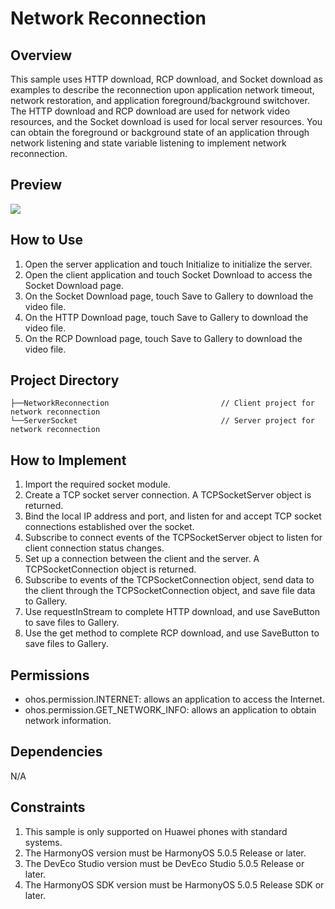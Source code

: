 # Network Reconnection

## Overview
This sample uses HTTP download, RCP download, and Socket download as examples to describe the reconnection upon application network timeout, network restoration, and application foreground/background switchover. The HTTP download and RCP download are used for network video resources, and the Socket download is used for local server resources. You can obtain the foreground or background state of an application through network listening and state variable listening to implement network reconnection.

## Preview

![](screenshots/device/net_connection_en.gif)

## How to Use

1. Open the server application and touch Initialize to initialize the server.
2. Open the client application and touch Socket Download to access the Socket Download page.
3. On the Socket Download page, touch Save to Gallery to download the video file.
4. On the HTTP Download page, touch Save to Gallery to download the video file.
5. On the RCP Download page, touch Save to Gallery to download the video file.

## Project Directory

```
├──NetworkReconnection                         // Client project for network reconnection 
└──ServerSocket                                // Server project for network reconnection
```

## How to Implement

1. Import the required socket module.
2. Create a TCP socket server connection. A TCPSocketServer object is returned.
3. Bind the local IP address and port, and listen for and accept TCP socket connections established over the socket.
4. Subscribe to connect events of the TCPSocketServer object to listen for client connection status changes.
5. Set up a connection between the client and the server. A TCPSocketConnection object is returned.
6. Subscribe to events of the TCPSocketConnection object, send data to the client through the TCPSocketConnection object, and save file data to Gallery.
7. Use requestInStream to complete HTTP download, and use SaveButton to save files to Gallery.
8. Use the get method to complete RCP download, and use SaveButton to save files to Gallery.

## Permissions

- ohos.permission.INTERNET: allows an application to access the Internet.
- ohos.permission.GET_NETWORK_INFO: allows an application to obtain network information.


## Dependencies

N/A

## Constraints

1. This sample is only supported on Huawei phones with standard systems.
2. The HarmonyOS version must be HarmonyOS 5.0.5 Release or later.
3. The DevEco Studio version must be DevEco Studio 5.0.5 Release or later.
4. The HarmonyOS SDK version must be HarmonyOS 5.0.5 Release SDK or later.